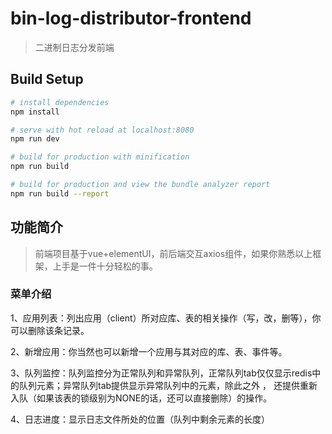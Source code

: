 # bin-log-distributor-frontend

> 二进制日志分发前端

## Build Setup

``` bash
# install dependencies
npm install

# serve with hot reload at localhost:8080
npm run dev

# build for production with minification
npm run build

# build for production and view the bundle analyzer report
npm run build --report
```

## 功能简介

>前端项目基于vue+elementUI，前后端交互axios组件，如果你熟悉以上框架，上手是一件十分轻松的事。

### 菜单介绍
1、应用列表：列出应用（client）所对应库、表的相关操作（写，改，删等），你可以删除该条记录。

2、新增应用：你当然也可以新增一个应用与其对应的库、表、事件等。

3、队列监控：队列监控分为正常队列和异常队列，正常队列tab仅仅显示redis中的队列元素；异常队列tab提供显示异常队列中的元素，除此之外
， 还提供重新入队（如果该表的锁级别为NONE的话，还可以直接删除）的操作。

4、日志进度：显示日志文件所处的位置（队列中剩余元素的长度）
